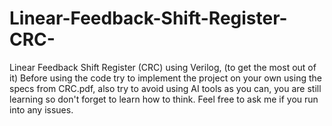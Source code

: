 # Linear-Feedback-Shift-Register-CRC-
Linear Feedback Shift Register (CRC) using Verilog, (to get the most out of it) Before using the code try to implement the project on your own using the specs from CRC.pdf, also try to avoid using AI tools as you can, you are still learning so don't forget to learn how to think.
Feel free to ask me if you run into any issues.
